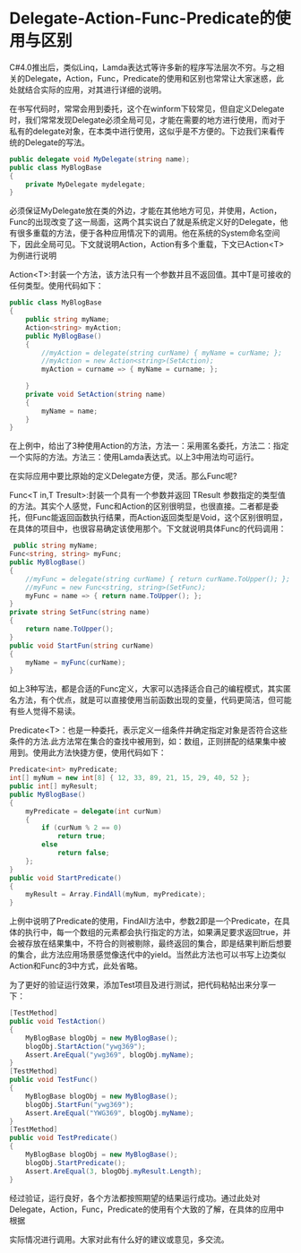 # Delegate-Action-Func-Predicate的使用与区别
C\#4.0推出后，类似Linq，Lamda表达式等许多新的程序写法层次不穷。与之相关的Delegate，Action，Func，Predicate的使用和区别也常常让大家迷惑，此处就结合实际的应用，对其进行详细的说明。

在书写代码时，常常会用到委托，这个在winform下较常见，但自定义Delegate时，我们常常发现Delegate必须全局可见，才能在需要的地方进行使用，而对于私有的delegate对象，在本类中进行使用，这似乎是不方便的。下边我们来看传统的Delegate的写法。

```csharp
public delegate void MyDelegate(string name);
public class MyBlogBase
{
    private MyDelegate mydelegate;
}
```

必须保证MyDelegate放在类的外边，才能在其他地方可见，并使用，Action，Func的出现改变了这一局面，这两个其实说白了就是系统定义好的Delegate，他有很多重载的方法，便于各种应用情况下的调用。他在系统的System命名空间下，因此全局可见。下文就说明Action，Action有多个重载，下文已Action&lt;T&gt;为例进行说明

Action&lt;T&gt;:封装一个方法，该方法只有一个参数并且不返回值。其中T是可接收的任何类型。使用代码如下：

```csharp
public class MyBlogBase
{    
    public string myName;
    Action<string> myAction;    
    public MyBlogBase()
    {
        //myAction = delegate(string curName) { myName = curName; };
        //myAction = new Action<string>(SetAction);
        myAction = curname => { myName = curname; };
        
    }
    private void SetAction(string name)
    {
        myName = name;
    }
}
```

在上例中，给出了3种使用Action的方法，方法一：采用匿名委托，方法二：指定一个实际的方法。方法三：使用Lamda表达式。以上3中用法均可运行。

在实际应用中要比原始的定义Delegate方便，灵活。那么Func呢?

Func&lt;T in,T Tresult&gt;:封装一个具有一个参数并返回 TResult 参数指定的类型值的方法。其实个人感觉，Func和Action的区别很明显，也很直接。二者都是委托，但Func能返回函数执行结果，而Action返回类型是Void，这个区别很明显，在具体的项目中，也很容易确定该使用那个。下文就说明具体Func的代码调用：

```csharp
 public string myName;
Func<string, string> myFunc;     
public MyBlogBase()
{           
    //myFunc = delegate(string curName) { return curName.ToUpper(); };
    //myFunc = new Func<string, string>(SetFunc);
    myFunc = name => { return name.ToUpper(); };        
}      
private string SetFunc(string name)
{
    return name.ToUpper();
}       
public void StartFun(string curName)
{
    myName = myFunc(curName);
}
```

如上3种写法，都是合适的Func定义，大家可以选择适合自己的编程模式，其实匿名方法，有个优点，就是可以直接使用当前函数出现的变量，代码更简洁，但可能有些人觉得不易读。

Predicate&lt;T&gt;：也是一种委托，表示定义一组条件并确定指定对象是否符合这些条件的方法.此方法常在集合的查找中被用到，如：数组，正则拼配的结果集中被用到。使用此方法快捷方便，使用代码如下：

```csharp
Predicate<int> myPredicate;
int[] myNum = new int[8] { 12, 33, 89, 21, 15, 29, 40, 52 };
public int[] myResult;
public MyBlogBase()
{
    myPredicate = delegate(int curNum) 　　　　　　　　　　　　
    { 
        if (curNum % 2 == 0) 
            return true;
        else 
            return false; 　　　　　　　　　　　　
    };
}  
public void StartPredicate()
{
    myResult = Array.FindAll(myNum, myPredicate);
}
```

上例中说明了Predicate的使用，FindAll方法中，参数2即是一个Predicate，在具体的执行中，每一个数组的元素都会执行指定的方法，如果满足要求返回true，并会被存放在结果集中，不符合的则被剔除，最终返回的集合，即是结果判断后想要的集合，此方法应用场景感觉像迭代中的yield。当然此方法也可以书写上边类似Action和Func的3中方式，此处省略。

为了更好的验证运行效果，添加Test项目及进行测试，把代码粘帖出来分享一下：

```csharp
[TestMethod]
public void TestAction()
{
    MyBlogBase blogObj = new MyBlogBase();
    blogObj.StartAction("ywg369");
    Assert.AreEqual("ywg369", blogObj.myName);
}
[TestMethod]
public void TestFunc()
{
    MyBlogBase blogObj = new MyBlogBase();
    blogObj.StartFun("ywg369");
    Assert.AreEqual("YWG369", blogObj.myName);
}
[TestMethod]
public void TestPredicate()
{
    MyBlogBase blogObj = new MyBlogBase();
    blogObj.StartPredicate();
    Assert.AreEqual(3, blogObj.myResult.Length);
}
```

经过验证，运行良好，各个方法都按照期望的结果运行成功。通过此处对Delegate，Action，Func，Predicate的使用有个大致的了解，在具体的应用中根据

实际情况进行调用。大家对此有什么好的建议或意见，多交流。


